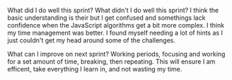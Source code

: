 What did I do well this sprint? What didn't I do well this sprint?
I think the basic understanding is their but I get confused and somethings lack confidence when the JavaScript algorithms get a bit more complex. I think my time management was better. I found myself needing a lot of hints as I just couldn't get my head around some of the challenges.

 What can I improve on next sprint?
 Working periods, focusing and working for a set amount of time, breaking, then repeating. This will ensure I am efficent, take everything I learn in, and not wasting my time.